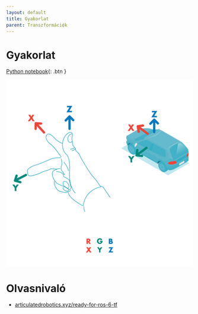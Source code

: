 ```yaml
---
layout: default
title: Gyakorlat
parent: Transzformációk
---
```


# Gyakorlat

[Python notebook](https://nbviewer.org/github/horverno/sze-academic-python/blob/master/eload/ealeshtranszfromaciok.ipynb){: .btn }


![rh](right_hand_rule01.svg)

# Olvasnivaló
- [articulatedrobotics.xyz/ready-for-ros-6-tf](https://articulatedrobotics.xyz/ready-for-ros-6-tf/)